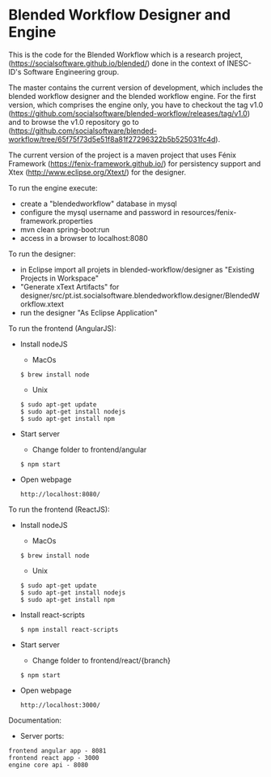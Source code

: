 # Blended Workflow Designer and Engine

This is the code for the Blended Workflow which is a research project, (https://socialsoftware.github.io/blended/) done in the context of INESC-ID's Software Engineering group.

The master contains the current version of development, which includes the blended workflow designer and the blended workflow engine. For the first version, which comprises the engine only, you have to checkout the tag v1.0 (https://github.com/socialsoftware/blended-workflow/releases/tag/v1.0) and to browse the v1.0 repository go to (https://github.com/socialsoftware/blended-workflow/tree/65f75f73d5e51f8a81f27296322b5b525031fc4d).

The current version of the project is a maven project that uses Fénix Framework (https://fenix-framework.github.io/) for persistency support and Xtex (http://www.eclipse.org/Xtext/) for the designer. 


To run the engine execute: 
- create a "blendedworkflow" database in mysql
- configure the mysql username and password in resources/fenix-framework.properties
- mvn clean spring-boot:run
- access in a browser to localhost:8080

To run the designer:
- in Eclipse import all projets in blended-workflow/designer as "Existing Projects in Workspace"
- "Generate xText Artifacts" for designer/src/pt.ist.socialsoftware.blendedworkflow.designer/BlendedWorkflow.xtext
- run the designer "As Eclipse Application"

To run the frontend (AngularJS):
- Install nodeJS
	- MacOs
	```
	$ brew install node
	```
	- Unix
	```
	$ sudo apt-get update
	$ sudo apt-get install nodejs
	$ sudo apt-get install npm
	```

- Start server
	- Change folder to frontend/angular
	```
	$ npm start
	```

- Open webpage
	```
	http://localhost:8080/
	```

To run the frontend (ReactJS):
- Install nodeJS
	- MacOs
	```
	$ brew install node
	```
	- Unix
	```
	$ sudo apt-get update
	$ sudo apt-get install nodejs
	$ sudo apt-get install npm
	```
- Install react-scripts
	```
	$ npm install react-scripts
	```
- Start server
	- Change folder to frontend/react/{branch}
	```
	$ npm start
	```

- Open webpage
	```
	http://localhost:3000/
	```


Documentation:
- Server ports:
```
frontend angular app - 8081
frontend react app - 3000
engine core api - 8080
```
